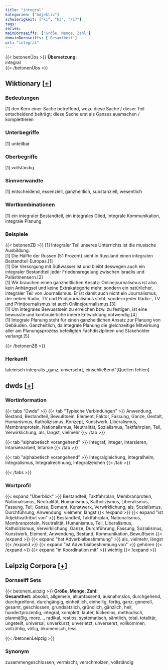 ```yaml
---
title: "integral"
kategorien: ["Adjektiv"]
schwierigkeit: ["k1", "h3", "r17"]
tags:
series:
mainDornseiffs: ['Größe, Menge, Zahl']
domainDornseiffs: ['Gesamtheit']
url: "integral"
---
```


{{< betonenÜbs >}}
**Übersetzung:**  
integral  
{{< /betonenÜbs >}}

## Wiktionary [[+](https://de.wiktionary.org/wiki/integral)]

### Bedeutungen
[1] den Kern einer Sache betreffend, wozu diese Sache / dieser Teil entscheidend beiträgt; diese Sache erst als Ganzes ausmachen / komplettieren  

### Unterbegriffe
[1] unteilbar  

### Oberbegriffe
[1] vollständig  

### Sinnverwandte
[1] entscheidend, essenziell, ganzheitlich, substanziell, wesentlich  

### Wortkombinationen
[1] ein integraler Bestandteil, ein integrales Glied, integrale Kommunikation, integrale Planung  

### Beispiele
{{< betonenZB >}}
[1] Integraler Teil unseres Unterrichts ist die musische Ausbildung.  
[1] Die Hälfte der Russen (51 Prozent) sieht in Russland einen integralen Bestandteil Europas.[1]  
[1] Die Versorgung mit Süßwasser ist und bleibt deswegen auch ein integraler Bestandteil jeder Friedensregelung zwischen Israelis und Palästinensern.[2]  
[1] Wir brauchen einen ganzheitlichen Ansatz: Onlinejournalismus ist also kein Anhängsel und keine Extrakategorie mehr, sondern ein natürlicher, integraler Teil von Journalismus. Er ist damit auch nicht ein Journalismus, der neben Radio, TV und Printjournalismus steht, sondern jeder Radio-, TV und Printjournalismus ist auch Onlinejournalismus.[3]  
[1] Um integrales Bewusstsein zu erreichen bzw. zu festigen, ist eine bewusste und kontinuierliche innere Entwicklung notwendig.[4]  
[1] Integrale Planung steht für einen ganzheitlichen Ansatz zur Planung von Gebäuden. Ganzheitlich, da integrale Planung die gleichzeitige Mitwirkung aller am Planungsprozess beteiligten Fachdisziplinen und Stakeholder verlangt.[5]  

{{< /betonenZB >}}
### Herkunft
lateinisch integralis „ganz, unversehrt, einschließend“[Quellen fehlen]  



## dwds [[+](https://www.dwds.de/wb/integral)]

### Wortinformation
{{< tabs "Dwds" >}}
{{< tab "Typische Verbindungen" >}}
Anwendung, Bestand, Bestandteil, Bewußtsein, Element, Faktor, Fassung, Ganze, Gestalt, Humanismus, Katholizismus, Konzept, Kunstwerk, Liberalismus, Membranprotein, Nationalismus, Neutralität, Sozialismus, Taktfahrplan, Teil, Verwirklichung, als, längst, vielmehr
{{< /tab >}}

{{< tab "alphabetisch vorangehend" >}}
Integraf, integer, intarsieren, Intarsienarbeit, Intarsie
{{< /tab >}}

{{< tab "alphabetisch vorangehend" >}}
Integralgleichung, Integralhelm, Integralismus, Integralrechnung, Integralzeichen
{{< /tab >}}

{{< /tabs >}}

### Wortprofil
{{< expand "Überblick" >}} Bestandteil, Taktfahrplan, Membranprotein, Nationalismus, Neutralität, Humanismus, Katholizismus, Liberalismus, Fassung, Teil, Ganze, Element, Kunstwerk, Verwirklichung, als, Sozialismus, Durchführung, Anwendung, vielmehr, längst {{< /expand >}}
{{< expand "ist Adjektivattribut von" >}} Bestandteil, Taktfahrplan, Nationalismus, Membranprotein, Neutralität, Humanismus, Teil, Liberalismus, Katholizismus, Verwirklichung, Ganze, Durchführung, Fassung, Sozialismus, Kunstwerk, Element, Anwendung, Bestand, Kommunikation, Bewußtsein {{< /expand >}}
{{< expand "hat Adverbialbestimmung" >}} als, vielmehr, längst {{< /expand >}}
{{< expand "ist Adverbialbestimmung von" >}} gehören {{< /expand >}}
{{< expand "in Koordination mit" >}} wichtig {{< /expand >}}

## Leipzig Corpora [[+](https://corpora.uni-leipzig.de/en/res?word=integral&corpusId=deu_newscrawl-public_2018)]

### Dornseiff Sets
{{< betonenLeipzig >}}
**Größe, Menge, Zahl:**  
**Gesamtheit:** absolut, allgemein, allumfassend, ausnahmslos, durchgehend, durchgreifend, durchgängig, einheitlich, einhellig, fertig, ganz, generell, gesamt, geschlossen, grundsätzlich, gründlich, gänzlich, heil, hundertprozentig, integral, komplett, lauter, lückenlos, methodisch, planmäßig, more..., radikal, restlos, systematisch, sämtlich, total, totalitär, ungeteilt, universal, unverkürzt, unverletzt, unversehrt, vollkommen, vollzählig, völlig, ökumenisch, less  

{{< /betonenLeipzig >}}

### Synonym
zusammengeschlossen, vermischt, verschmolzen, vollständig

